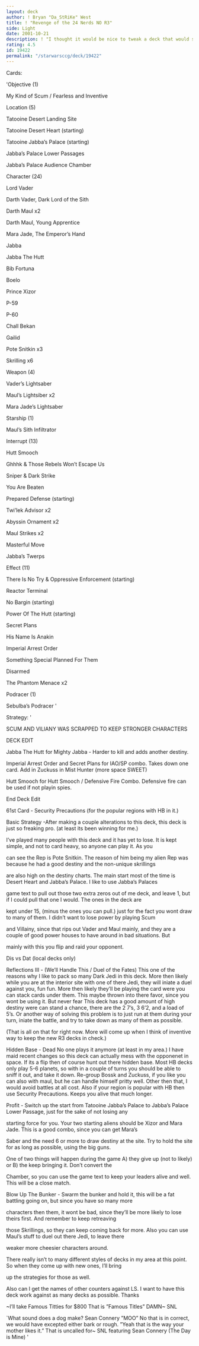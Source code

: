 ```yaml
---
layout: deck
author: ! Bryan "Da_StRiKe" West
title: ! "Revenge of the 24 Nerds NO R3"
side: Light
date: 2001-10-21
description: ! "I thought it would be nice to tweak a deck that would still stand a chance for the Reflections III war, without packing Reflection III itself."
rating: 4.5
id: 19422
permalink: "/starwarsccg/deck/19422"
---
```

Cards: 

'Objective (1)

My Kind of Scum / Fearless and Inventive


Location (5)

Tatooine Desert Landing Site

Tatooine Desert Heart (starting)

Tatooine Jabba’s Palace (starting)

Jabba’s Palace Lower Passages

Jabba’s Palace Audience Chamber


Character (24)

Lord Vader

Darth Vader, Dark Lord of the Sith

Darth Maul x2

Darth Maul, Young Apprentice

Mara Jade, The Emperor’s Hand

Jabba

Jabba The Hutt

Bib Fortuna

Boelo

Prince Xizor

P-59

P-60

Chall Bekan

Gailid

Pote Snitkin x3

Skrilling x6


Weapon (4)

Vader’s Lightsaber

Maul’s Lightsiber x2

Mara Jade’s Lightsaber


Starship (1)

Maul’s Sith Infiltrator


Interrupt (13)

Hutt Smooch

Ghhhk & Those Rebels Won’t Escape Us

Sniper & Dark Strike

You Are Beaten

Prepared Defense (starting)

Twi’lek Advisor x2

Abyssin Ornament x2

Maul Strikes x2

Masterful Move

Jabba’s Twerps


Effect (11)

There Is No Try & Oppressive Enforcement (starting)

Reactor Terminal

No Bargin (starting)

Power Of The Hutt (starting)

Secret Plans

His Name Is Anakin

Imperial Arrest Order

Something Special Planned For Them

Disarmed

The Phantom Menace x2


Podracer (1)

Sebulba’s Podracer '

Strategy: '

 SCUM AND VILlANY WAS SCRAPPED TO KEEP STRONGER CHARACTERS 


 DECK EDIT 


Jabba The Hutt for Mighty Jabba - Harder to kill and adds another destiny.


Imperial Arrest Order and Secret Plans for IAO/SP combo. Takes down one card. Add in Zuckuss in Mist Hunter (more space SWEET)


Hutt Smooch for Hutt Smooch / Defensive Fire Combo. Defensive fire can be used if not playin spies.


 End Deck Edit 


61st Card - Security Precautions (for the popular regions with HB in it.)


Basic Strategy -After making a couple alterations to this deck, this deck is just so freaking pro. (at least its been winning for me.) 

I’ve played many people with this deck and it has yet to lose. It is kept simple, and not to card heavy, so anyone can play it. As you 

can see the Rep is Pote Snitkin. The reason of him being my alien Rep was because he had a good destiny and the non-unique skrillings 

are also high on the destiny charts. The main start most of the time is Desert Heart and Jabba’s Palace. I like to use Jabba’s Palaces 

game text to pull out those two extra zeros out of me deck, and leave 1, but if I could pull that one I would. The ones in the deck are 

kept under 15, (minus the ones you can pull.) just for the fact you wont draw to many of them. I didn’t want to lose power by playing Scum 

and Villainy, since that rips out Vader and Maul mainly, and they are a couple of good power houses to have around in bad situations. But 

mainly with this you flip and raid your opponent.


Dis vs Dat (local decks only)


Reflections III - (We’ll Handle This / Duel of the Fates) This one of the reasons why I like to pack so many Dark Jedi in this deck. More then likely while you are at the interior site with one of there Jedi, they will iniate a duel against you, fun fun. More then likely they’ll be playing the card were you can stack cards under them. This maybe thrown into there favor, since you wont be using it. But never fear This deck has a good amount of high destiny were can stand a chance, there are the 2 7’s, 3 6’2, and a load of 5’s. Or another way of solving this problem is to just run at them during your turn, iniate the battle, and try to take down as many of them as possible. 

(That is all on that for right now. More will come up when I think of inventive way to keep the new R3 decks in check.)


Hidden Base - Dead No one plays it anymore (at least in my area.) I have maid recent changes so this deck can actually mess with the opponenet in space. If its a flip then of course hunt out there hidden base. Most HB decks only play 5-6 planets, so with in a couple of turns you should be able to sniff it out, and take it down. Re-group Bossk and Zuckuss, if you like you can also with maul, but he can handle himself pritty well. Other then that, I would avoid battles at all cost. Also if your region is popular with HB then use Security Precautions. Keeps you alive that much longer.


Profit - Switch up the start from Tatooine Jabba’s Palace to Jabba’s Palace Lower Passage, just for the sake of not losing any

starting force for you. Your two starting aliens should be Xizor and Mara Jade. This is a good combo, since you can get Mara’s

Saber and the need 6 or more to draw destiny at the site. Try to hold the site for as long as possible, using the big guns.

One of two things will happen during the game A) they give up (not to likely) or B) the keep bringing it. Don’t convert the

Chamber, so you can use the game text to keep your leaders alive and well. This will be a close match.


Blow Up The Bunker - Swarm the bunker and hold it, this will be a fat battling going on, but since you have so many more 

characters then them, it wont be bad, since they’ll be more likely to lose theirs first. And remember to keep retreaving 

those Skrillings, so they can keep coming back for more. Also you can use Maul’s stuff to duel out there Jedi, to leave there

weaker more cheesier characters around.


There really isn’t to many different styles of decks in my area at this point. So when they come up with new ones, I’ll bring

up the strategies for those as well.


Also can I get the names of other counters against LS. I want to have this deck work against as many decks as possible. Thanks


~I’ll take Famous Titties for $800 That is ”Famous Titles” DAMN~ SNL  


`What sound does a dog make? Sean Connery ”MOO” No that is in correct, we would have excepted either bark or rough. ”Yeah that is the way your mother likes it.” That is uncalled for~ SNL featuring Sean Connery (The Day is Mine)      '
